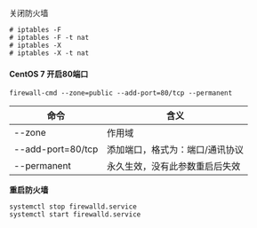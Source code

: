 关闭防火墙

```shell
# iptables -F
# iptables -F -t nat
# iptables -X
# iptables -X -t nat
```

#### CentOS 7 开启80端口 ####

```shell
firewall-cmd --zone=public --add-port=80/tcp --permanent
```

| 命令              | 含义                            |
| ----------------- | ------------------------------- |
| --zone            | 作用域                          |
| --add-port=80/tcp | 添加端口，格式为：端口/通讯协议 |
| --permanent       | 永久生效，没有此参数重启后失效  |

**重启防火墙**

```shell
systemctl stop firewalld.service
systemctl start firewalld.service
```

